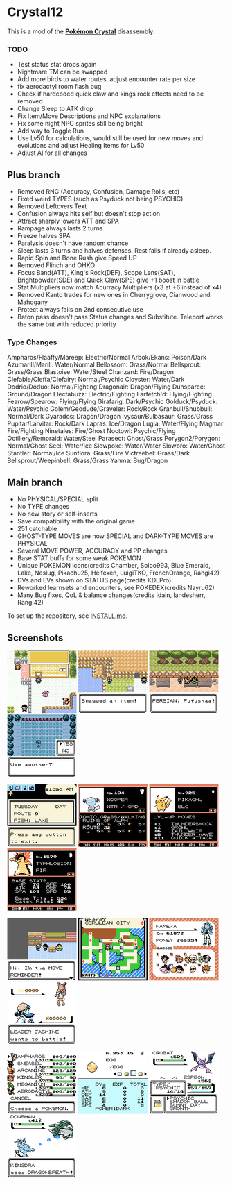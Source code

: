 # Crystal12

This is a mod of the [**Pokémon Crystal**](https://github.com/pret/pokecrystal) disassembly.

### TODO
- Test status stat drops again
- Nightmare TM can be swapped
- Add more birds to water routes, adjust encounter rate per size
- fix aerodactyl room flash bug
- Check if hardcoded quick claw and kings rock effects need to be removed
- Change Sleep to ATK drop
- Fix Item/Move Descriptions and NPC explanations
- Fix some night NPC sprites still being bright
- Add way to Toggle Run
- Use Lv50 for calculations, would still be used for new moves and evolutions and adjust Healing Items for Lv50
- Adjust AI for all changes

## Plus branch

- Removed RNG (Accuracy, Confusion, Damage Rolls, etc)
- Fixed weird TYPES (such as Psyduck not being PSYCHIC)
- Removed Leftovers Text
- Confusion always hits self but doesn't stop action
- Attract sharply lowers ATT and SPA
- Rampage always lasts 2 turns
- Freeze halves SPA
- Paralysis doesn't have random chance
- Sleep lasts 3 turns and halves defenses. Rest fails if already asleep.
- Rapid Spin and Bone Rush give Speed UP
- Removed Flinch and OHKO
- Focus Band(ATT), King's Rock(DEF), Scope Lens(SAT), Brightpowder(SDE) and Quick Claw(SPE) give +1 boost in battle
- Stat Multipliers now match Acurracy Multipliers (x3 at +6 instead of x4)
- Removed Kanto trades for new ones in Cherrygrove, Cianwood and Mahogany
- Protect always fails on 2nd consecutive use
- Baton pass doesn't pass Status changes and Substitute. Teleport works the same but with reduced priority

### Type Changes
Ampharos/Flaaffy/Mareep: Electric/Normal
Arbok/Ekans: Poison/Dark
Azumarill/Marill: Water/Normal
Bellossom: Grass/Normal
Bellsprout: Grass/Grass
Blastoise: Water/Steel
Charizard: Fire/Dragon
Clefable/Cleffa/Clefairy: Normal/Psychic
Cloyster: Water/Dark
Dodrio/Doduo: Normal/Fighting
Dragonair: Dragon/Flying
Dunsparce: Ground/Dragon
Electabuzz: Electric/Fighting
Farfetch'd: Flying/Fighting
Fearow/Spearow: Flying/Flying
Girafarig: Dark/Psychic
Golduck/Psyduck: Water/Psychic
Golem/Geodude/Graveler: Rock/Rock
Granbull/Snubbull: Normal/Dark
Gyarados: Dragon/Dragon
Ivysaur/Bulbasaur: Grass/Grass
Pupitar/Larvitar: Rock/Dark
Lapras: Ice/Dragon
Lugia: Water/Flying
Magmar: Fire/Fighting
Ninetales: Fire/Ghost
Noctowl: Psychic/Flying
Octillery/Remoraid: Water/Steel
Parasect: Ghost/Grass
Porygon2/Porygon: Normal/Ghost
Seel: Water/Ice
Slowpoke: Water/Water
Slowbro: Water/Ghost
Stantler: Normal/Ice
Sunflora: Grass/Fire
Victreebel: Grass/Dark
Bellsprout/Weepinbell: Grass/Grass
Yanma: Bug/Dragon

## Main branch

- No PHYSICAL/SPECIAL split
- No TYPE changes
- No new story or self-inserts
- Save compatibility with the original game
- 251 catchable
- GHOST-TYPE MOVES are now SPECIAL and DARK-TYPE MOVES are PHYSICAL
- Several MOVE POWER, ACCURACY and PP changes
- Base STAT buffs for some weak POKEMON
- Unique POKEMON icons(credits Chamber, Soloo993, Blue Emerald, Lake, Neslug, Pikachu25, Helfexen, LuigiTKO, FrenchOrange, Rangi42)
- DVs and EVs shown on STATUS page(credits KDLPro)
- Reworked learnsets and encounters, see POKEDEX(credits Nayru62)
- Many Bug fixes, QoL & balance changes(credits Idain, landesherr, Rangi42)

To set up the repository, see [INSTALL.md](INSTALL.md).

## Screenshots


![daycare-icons](screenshots/daycare-icons.png)
![fishing-items](screenshots/fishing-items.png)
![overworld-sprites](screenshots/overworld-sprites.png)
![repel](screenshots/repel.png)

![pokegear-info](screenshots/pokegear-info.png)
![pokedex-location](screenshots/pokedex-location.png)
![pokedex-learnset](screenshots/pokedex-learnset.png)
![pokedex-bst](screenshots/pokedex-bst.png)

![move-reminder](screenshots/move-reminder.png)
![fly-icons](screenshots/fly-icons.png)
![fancy-badges](screenshots/fancy-badges.png)
![jasmine](screenshots/jasmine.png)

![party-icons](screenshots/party-icons.png)
![egg-stats](screenshots/egg-stats.png)
![weather-icon](screenshots/weather-icon.png)
![blue-dragonbreath](screenshots/blue-dragonbreath.png)
